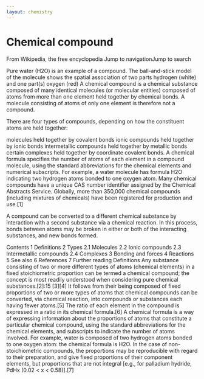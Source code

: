 ```yaml
---
layout: chemistry
---
```

# Chemical compound
From Wikipedia, the free encyclopedia
Jump to navigationJump to search


Pure water (H2O) is an example of a compound. The ball-and-stick model of the molecule shows the spatial association of two parts hydrogen (white) and one part(s) oxygen (red)
A chemical compound is a chemical substance composed of many identical molecules (or molecular entities) composed of atoms from more than one element held together by chemical bonds. A molecule consisting of atoms of only one element is therefore not a compound.

There are four types of compounds, depending on how the constituent atoms are held together:

molecules held together by covalent bonds
ionic compounds held together by ionic bonds
intermetallic compounds held together by metallic bonds
certain complexes held together by coordinate covalent bonds.
A chemical formula specifies the number of atoms of each element in a compound molecule, using the standard abbreviations for the chemical elements and numerical subscripts. For example, a water molecule has formula H2O indicating two hydrogen atoms bonded to one oxygen atom. Many chemical compounds have a unique CAS number identifier assigned by the Chemical Abstracts Service. Globally, more than 350,000 chemical compounds (including mixtures of chemicals) have been registered for production and use.[1]

A compound can be converted to a different chemical substance by interaction with a second substance via a chemical reaction. In this process, bonds between atoms may be broken in either or both of the interacting substances, and new bonds formed.


Contents
1	Definitions
2	Types
2.1	Molecules
2.2	Ionic compounds
2.3	Intermetallic compounds
2.4	Complexes
3	Bonding and forces
4	Reactions
5	See also
6	References
7	Further reading
Definitions
Any substance consisting of two or more different types of atoms (chemical elements) in a fixed stoichiometric proportion can be termed a chemical compound; the concept is most readily understood when considering pure chemical substances.[2]:15 [3][4] It follows from their being composed of fixed proportions of two or more types of atoms that chemical compounds can be converted, via chemical reaction, into compounds or substances each having fewer atoms.[5] The ratio of each element in the compound is expressed in a ratio in its chemical formula.[6] A chemical formula is a way of expressing information about the proportions of atoms that constitute a particular chemical compound, using the standard abbreviations for the chemical elements, and subscripts to indicate the number of atoms involved. For example, water is composed of two hydrogen atoms bonded to one oxygen atom: the chemical formula is H2O. In the case of non-stoichiometric compounds, the proportions may be reproducible with regard to their preparation, and give fixed proportions of their component elements, but proportions that are not integral [e.g., for palladium hydride, PdHx (0.02 < x < 0.58)].[7]